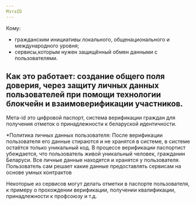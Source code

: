 ```yaml
---
МэтаID
---
```


Кому:
- гражданским инициативы локального, общенационального и международного уровня; 
- сервисы,которым нужен защищённый обмен данными с пользователями.

Как это работает: создание общего поля доверия, через защиту личных данных пользователей при помощи технологии блокчейн и взаимоверификации участников.
---
Метa-id это цифровой паспорт, система верификации граждан для получения отметок о принадлежности к беларуской идентичности. 

*Политика личных данных пользователя: 
После верификации пользователя его данные стираются и не хранятся в системе, в системе остаётся только уникальный код. В процессе верификации паспортист убеждается, что пользователь живой уникальный человек, гражданин Беларуси. Все личные данные находятся и хранятся у пользователя. Пользователь сам решает какие данные предоставлять сервисам на основе умных контрактов

Некоторые из сервисов могут делать отметки в паспорте пользователя, к примеру о прохождении верификации, получении квалификации, принадлежности к профсоюзу и т.д.
